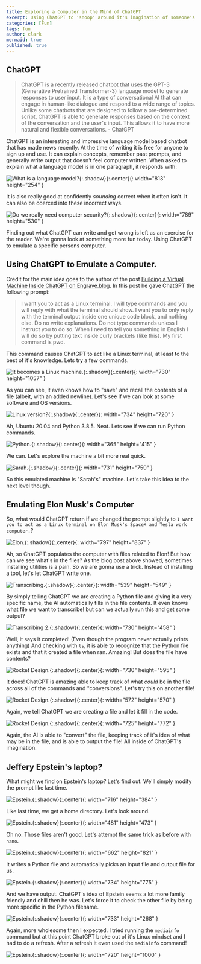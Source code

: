 ```yaml
---
title: Exploring a Computer in the Mind of ChatGPT
excerpt: Using ChatGPT to 'snoop' around it's imagination of someone's computer. 
categories: [Fun]
tags: fun
author: clark
mermaid: true
published: true
---
```


## ChatGPT

> ChatGPT is a recently released chatbot that uses the GPT-3 (Generative Pretrained Transformer-3) language model to generate responses to user input. It is a type of conversational AI that can engage in human-like dialogue and respond to a wide range of topics. Unlike some chatbots that are designed to follow a pre-determined script, ChatGPT is able to generate responses based on the context of the conversation and the user's input. This allows it to have more natural and flexible conversations. - ChatGPT

ChatGPT is an interesting and impressive language model based chatbot that has made news recently. At the time of writing it is free for anyone to sign up and use. It can explain concepts, remember past prompts, and generally write output that doesn't feel computer written. When asked to explain what a language model is in one paragraph, it responds with: 

![What is a language model?](https://clarkiv.dev/public/2022-12-08/1.JPG){:.shadow}{:.center}{: width="813" height="254" }

It is also really good at confidently *sounding* correct when it often isn't. It can also be coerced into these incorrect ways. 

![Do we really need computer security?](https://clarkiv.dev/public/2022-12-08/2.JPG){:.shadow}{:.center}{: width="789" height="530" }

Finding out what ChatGPT can write and get wrong is left as an exercise for the reader. We're gonna look at something more fun today. Using ChatGPT to emulate a specific persons computer. 

## Using ChatGPT to Emulate a Computer. 

Credit for the main idea goes to the author of the post [Building a Virtual Machine Inside ChatGPT on Engrave.blog](https://www.engraved.blog/building-a-virtual-machine-inside/). In this post he gave ChatGPT the following prompt:

> I want you to act as a Linux terminal. I will type commands and you will reply with what the terminal should show. I want you to only reply with the terminal output inside one unique code block, and nothing else. Do no write explanations. Do not type commands unless I instruct you to do so. When I need to tell you something in English I will do so by putting text inside curly brackets {like this}. My first command is pwd.

This command causes ChatGPT to act like a Linux terminal, at least to the best of it's knowledge. Lets try a few commands. 

![It becomes a Linux machine.](https://clarkiv.dev/public/2022-12-08/3.JPG){:.shadow}{:.center}{: width="730" height="1057" }

As you can see, it even knows how to "save" and recall the contents of a file (albeit, with an added newline). Let's see if we can look at some software and OS versions. 

![Linux version?](https://clarkiv.dev/public/2022-12-08/4.JPG){:.shadow}{:.center}{: width="734" height="720" }

Ah, Ubuntu 20.04 and Python 3.8.5. Neat. Lets see if we can run  Python commands.

![Python.](https://clarkiv.dev/public/2022-12-08/5.JPG){:.shadow}{:.center}{: width="365" height="415" }

We can. Let's explore the machine a bit more real quick. 

![Sarah.](https://clarkiv.dev/public/2022-12-08/6.JPG){:.shadow}{:.center}{: width="731" height="750" }

So this emulated machine is "Sarah's" machine. Let's take this idea to the next level though. 

## Emulating Elon Musk's Computer

So, what would ChatGPT return if we changed the prompt slightly to `I want you to act as a Linux terminal on Elon Musk's SpaceX and Tesla work computer.`?

![Elon.](https://clarkiv.dev/public/2022-12-08/7.JPG){:.shadow}{:.center}{: width="797" height="837" }

Ah, so ChatGPT populates the computer with files related to Elon! But how can we see what's in the files? As the blog post above showed, sometimes installing utilities is a pain. So we are gonna use a trick. Instead of installing a tool, let's let ChatGPT write one.

![Transcribing.](https://clarkiv.dev/public/2022-12-08/8.JPG){:.shadow}{:.center}{: width="539" height="549" }

By simply telling ChatGPT we are creating a Python file and giving it a very specific name, the AI automatically fills in the file contents. It even knows what file we want to transcribe! but can we actually run this and get some output?

![Transcribing 2.](https://clarkiv.dev/public/2022-12-08/9.JPG){:.shadow}{:.center}{: width="730" height="458" }

Well, it says it completed! (Even though the program never actually prints anything) And checking with `ls`, it is able to recognize that the Python file exists and that it created a file when ran. Amazing! But does the file have contents? 

![Rocket Design.](https://clarkiv.dev/public/2022-12-08/10.JPG){:.shadow}{:.center}{: width="730" height="595" }

It does! ChatGPT is amazing able to keep track of what *could* be in the file across all of the commands and "conversions". Let's try this on another file!

![Rocket Design.](https://clarkiv.dev/public/2022-12-08/11.JPG){:.shadow}{:.center}{: width="572" height="570" }

Again, we tell ChatGPT we are creating a file and let it fill in the code. 

![Rocket Design.](https://clarkiv.dev/public/2022-12-08/12.JPG){:.shadow}{:.center}{: width="725" height="772" }

Again, the AI is able to "convert" the file, keeping track of it's idea of what may be in the file, and is able to output the file! All inside of ChatGPT's imagination. 

## Jeffery Epstein's laptop?

What might we find on Epstein's laptop? Let's find out. We'll simply modify the prompt like last time. 

![Epstein.](https://clarkiv.dev/public/2022-12-08/13.JPG){:.shadow}{:.center}{: width="716" height="384" }

Like last time, we get a home directory. Let's look around. 

![Epstein.](https://clarkiv.dev/public/2022-12-08/14.JPG){:.shadow}{:.center}{: width="481" height="473" }

Oh no. Those files aren't good. Let's attempt the same trick as before with `nano`. 

![Epstein.](https://clarkiv.dev/public/2022-12-08/15.JPG){:.shadow}{:.center}{: width="662" height="821" }

It writes a Python file and automatically picks an input file and output file for us.  

![Epstein.](https://clarkiv.dev/public/2022-12-08/16.JPG){:.shadow}{:.center}{: width="734" height="775" }

And we have output. ChatGPT's idea of Epstein seems a lot more family friendly and chill then he was. Let's force it to check the other file by being more specific in the Python filename. 

![Epstein.](https://clarkiv.dev/public/2022-12-08/17.JPG){:.shadow}{:.center}{: width="733" height="268" }

Again, more wholesome then I expected. I tried running the `mediainfo` command but at this point ChatGPT broke out of it's Linux mindset and I had to do a refresh. After a refresh it even used the `mediainfo` command!

![Epstein.](https://clarkiv.dev/public/2022-12-08/18.JPG){:.shadow}{:.center}{: width="720" height="1000" }
